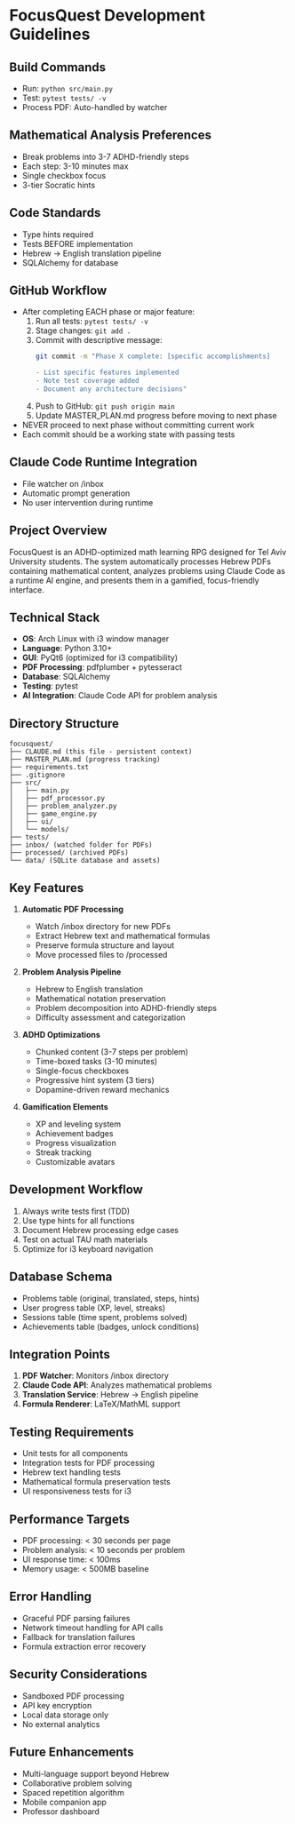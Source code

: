 # FocusQuest Development Guidelines

## Build Commands
- Run: `python src/main.py`
- Test: `pytest tests/ -v`
- Process PDF: Auto-handled by watcher

## Mathematical Analysis Preferences
- Break problems into 3-7 ADHD-friendly steps
- Each step: 3-10 minutes max
- Single checkbox focus
- 3-tier Socratic hints

## Code Standards
- Type hints required
- Tests BEFORE implementation
- Hebrew → English translation pipeline
- SQLAlchemy for database

## GitHub Workflow
- After completing EACH phase or major feature:
  1. Run all tests: `pytest tests/ -v`
  2. Stage changes: `git add .`
  3. Commit with descriptive message:
     ```bash
     git commit -m "Phase X complete: [specific accomplishments]
     
     - List specific features implemented
     - Note test coverage added
     - Document any architecture decisions"
     ```
  4. Push to GitHub: `git push origin main`
  5. Update MASTER_PLAN.md progress before moving to next phase
- NEVER proceed to next phase without committing current work
- Each commit should be a working state with passing tests

## Claude Code Runtime Integration
- File watcher on /inbox
- Automatic prompt generation
- No user intervention during runtime

## Project Overview
FocusQuest is an ADHD-optimized math learning RPG designed for Tel Aviv University students. The system automatically processes Hebrew PDFs containing mathematical content, analyzes problems using Claude Code as a runtime AI engine, and presents them in a gamified, focus-friendly interface.

## Technical Stack
- **OS**: Arch Linux with i3 window manager
- **Language**: Python 3.10+
- **GUI**: PyQt6 (optimized for i3 compatibility)
- **PDF Processing**: pdfplumber + pytesseract
- **Database**: SQLAlchemy
- **Testing**: pytest
- **AI Integration**: Claude Code API for problem analysis

## Directory Structure
```
focusquest/
├── CLAUDE.md (this file - persistent context)
├── MASTER_PLAN.md (progress tracking)
├── requirements.txt
├── .gitignore
├── src/
│   ├── main.py
│   ├── pdf_processor.py
│   ├── problem_analyzer.py
│   ├── game_engine.py
│   ├── ui/
│   └── models/
├── tests/
├── inbox/ (watched folder for PDFs)
├── processed/ (archived PDFs)
└── data/ (SQLite database and assets)
```

## Key Features
1. **Automatic PDF Processing**
   - Watch /inbox directory for new PDFs
   - Extract Hebrew text and mathematical formulas
   - Preserve formula structure and layout
   - Move processed files to /processed

2. **Problem Analysis Pipeline**
   - Hebrew to English translation
   - Mathematical notation preservation
   - Problem decomposition into ADHD-friendly steps
   - Difficulty assessment and categorization

3. **ADHD Optimizations**
   - Chunked content (3-7 steps per problem)
   - Time-boxed tasks (3-10 minutes)
   - Single-focus checkboxes
   - Progressive hint system (3 tiers)
   - Dopamine-driven reward mechanics

4. **Gamification Elements**
   - XP and leveling system
   - Achievement badges
   - Progress visualization
   - Streak tracking
   - Customizable avatars

## Development Workflow
1. Always write tests first (TDD)
2. Use type hints for all functions
3. Document Hebrew processing edge cases
4. Test on actual TAU math materials
5. Optimize for i3 keyboard navigation

## Database Schema
- Problems table (original, translated, steps, hints)
- User progress table (XP, level, streaks)
- Sessions table (time spent, problems solved)
- Achievements table (badges, unlock conditions)

## Integration Points
1. **PDF Watcher**: Monitors /inbox directory
2. **Claude Code API**: Analyzes mathematical problems
3. **Translation Service**: Hebrew → English pipeline
4. **Formula Renderer**: LaTeX/MathML support

## Testing Requirements
- Unit tests for all components
- Integration tests for PDF processing
- Hebrew text handling tests
- Mathematical formula preservation tests
- UI responsiveness tests for i3

## Performance Targets
- PDF processing: < 30 seconds per page
- Problem analysis: < 10 seconds per problem
- UI response time: < 100ms
- Memory usage: < 500MB baseline

## Error Handling
- Graceful PDF parsing failures
- Network timeout handling for API calls
- Fallback for translation failures
- Formula extraction error recovery

## Security Considerations
- Sandboxed PDF processing
- API key encryption
- Local data storage only
- No external analytics

## Future Enhancements
- Multi-language support beyond Hebrew
- Collaborative problem solving
- Spaced repetition algorithm
- Mobile companion app
- Professor dashboard
